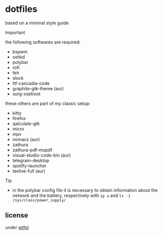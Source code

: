 # dotfiles

based on a minimal style guide

> [!IMPORTANT]
> the following softwares are required:
> + bspwm
> + sxhkd
> + polybar
> + rofi
> + feh
> + slock
> + ttf-cascadia-code
> + graphite-gtk-theme (aur)
> + xorg-xsetroot

these others are part of my classic setup:
+ kitty
+ firefox
+ qalculate-gtk
+ micro
+ mpv
+ nomacs (aur)
+ zathura
+ zathura-pdf-mupdf
+ visual-studio-code-bin (aur)
+ telegram-desktop
+ spotify-launcher
+ texlive-full (aur)

> [!TIP]
> + in the polybar config file it is necessary to obtain information about the network and the battery, respectively with `ip a` and `ls -1 /sys/class/power_supply/`

## license

under [wtfpl](./LICENSE)